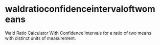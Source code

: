 # waldratioconfidenceintervaloftwomeans

Wald Ratio Calculator With Confidence Intervals for a ratio of two means with distinct units of measurement.
